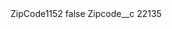 <?xml version="1.0" encoding="UTF-8"?>
<CustomMetadata xmlns="http://soap.sforce.com/2006/04/metadata" xmlns:xsi="http://www.w3.org/2001/XMLSchema-instance" xmlns:xsd="http://www.w3.org/2001/XMLSchema">
    <label>ZipCode1152</label>
    <protected>false</protected>
    <values>
        <field>Zipcode__c</field>
        <value xsi:type="xsd:string">22135</value>
    </values>
</CustomMetadata>
